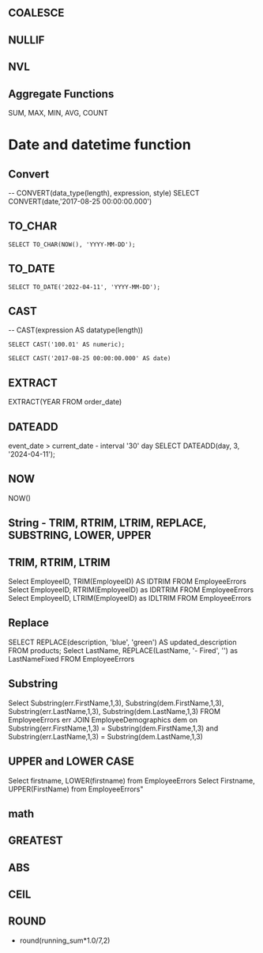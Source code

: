 ## COALESCE

## NULLIF

## NVL

## Aggregate Functions
SUM, MAX, MIN, AVG, COUNT



# Date and datetime function

## Convert
-- CONVERT(data_type(length), expression, style)
SELECT CONVERT(date,'2017-08-25 00:00:00.000')

## TO_CHAR
`SELECT TO_CHAR(NOW(), 'YYYY-MM-DD');`

## TO_DATE
`SELECT TO_DATE('2022-04-11', 'YYYY-MM-DD');`

## CAST
-- CAST(expression AS datatype(length))

`SELECT CAST('100.01' AS numeric);`

`SELECT CAST('2017-08-25 00:00:00.000' AS date)`


## EXTRACT
EXTRACT(YEAR FROM order_date)


## DATEADD
event_date > current_date - interval '30' day
SELECT DATEADD(day, 3, '2024-04-11');

## NOW
NOW()





## String - TRIM, RTRIM, LTRIM, REPLACE, SUBSTRING, LOWER, UPPER

## TRIM, RTRIM, LTRIM

Select EmployeeID, TRIM(EmployeeID) AS IDTRIM
FROM EmployeeErrors 
Select EmployeeID, RTRIM(EmployeeID) as IDRTRIM
FROM EmployeeErrors 
Select EmployeeID, LTRIM(EmployeeID) as IDLTRIM
FROM EmployeeErrors 

## Replace
SELECT REPLACE(description, 'blue', 'green') AS updated_description
FROM products;
Select LastName, REPLACE(LastName, '- Fired', '') as
LastNameFixed
FROM EmployeeErrors

## Substring
Select Substring(err.FirstName,1,3),
Substring(dem.FirstName,1,3), Substring(err.LastName,1,3),
Substring(dem.LastName,1,3)
FROM EmployeeErrors err
JOIN EmployeeDemographics dem
 on Substring(err.FirstName,1,3) =
Substring(dem.FirstName,1,3)
 and Substring(err.LastName,1,3) =
Substring(dem.LastName,1,3)

## UPPER and LOWER CASE
Select firstname, LOWER(firstname)
from EmployeeErrors
Select Firstname, UPPER(FirstName)
from EmployeeErrors"


## math
## GREATEST

## ABS

## CEIL

## ROUND 
- round(running_sum*1.0/7,2)